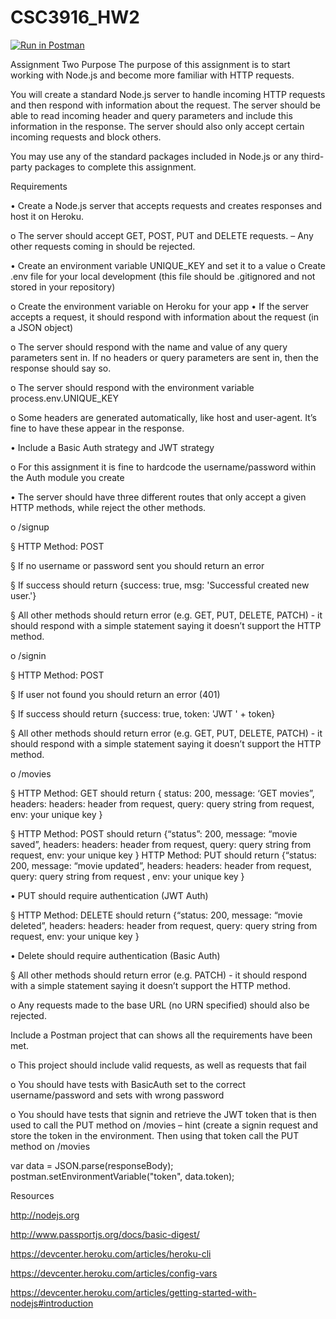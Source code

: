 # CSC3916_HW2

[![Run in Postman](https://run.pstmn.io/button.svg)](https://app.getpostman.com/run-collection/0fd090f170aee461cd16?action=collection%2Fimport)

Assignment Two
Purpose
The purpose of this assignment is to start working with Node.js and become more familiar with
HTTP requests.

You will create a standard Node.js server to handle incoming HTTP requests and then respond with
information about the request. The server should be able to read incoming header and query
parameters and include this information in the response. The server should also only accept certain
incoming requests and block others.

You may use any of the standard packages included in Node.js or any third-party packages to
complete this assignment. 

Requirements

• Create a Node.js server that accepts requests and creates responses and host it on Heroku.

o The  server  should  accept  GET,  POST,  PUT  and  DELETE  requests.  –  Any  other
requests coming in should be rejected.

• Create an environment variable UNIQUE_KEY and set it to a value
o Create .env file for your local development (this file should be .gitignored and not
stored in your repository)

o Create the environment variable on Heroku for your app
• If the server accepts a request, it should respond with information about the request (in a
JSON object)

o The server should respond with the name and value of any query parameters
sent in. If no headers or query parameters are sent in, then the response should
say so.

o The  server  should  respond  with  the  environment  variable
process.env.UNIQUE_KEY

o Some headers are generated automatically, like host and user-agent. It’s fine to
have these appear in the response.

• Include a Basic Auth strategy and JWT strategy

o For this assignment it is fine to hardcode the username/password within the Auth
module you create

• The server should have three different routes that only accept a given HTTP methods,
while reject the other methods.

o /signup

§ HTTP Method: POST 

§ If no username or password sent you should return an error

§ If success should return {success: true, msg: 'Successful created
new user.'}

§ All other methods should return error (e.g. GET, PUT, DELETE, PATCH) -
it should respond with a simple statement saying it doesn’t support the
HTTP method.

o /signin

§ HTTP Method: POST  

§ If user not found you should return an error (401)

§ If success should return {success: true, token: 'JWT ' + token}

§ All other methods should return error (e.g. GET, PUT, DELETE, PATCH) -
it should respond with a simple statement saying it doesn’t support the
HTTP method.

o /movies

§ HTTP Method: GET should return { status: 200, message: ‘GET movies”,
headers:  headers:  header from request,    query:  query string from
request, env: your unique key  }

§ HTTP  Method:  POST  should  return  {“status”:  200,  message:  “movie
saved”, headers: headers: header from request,  query: query string
from request, env: your unique key  }
HTTP  Method:  PUT  should  return  {“status:  200,  message:  “movie
updated”, headers: headers: header from request,  query: query string
from request , env: your unique key  }

• PUT should require authentication (JWT Auth)

§ HTTP  Method:  DELETE  should  return  {“status:  200,  message:  “movie
deleted”, headers: headers: header from request,  query: query string
from request, env: your unique key  }

• Delete should require authentication (Basic Auth)

§ All other methods should return error (e.g. PATCH) - it should respond
with a simple statement saying it doesn’t support the HTTP method.

o Any requests made to the base URL (no URN specified) should also be rejected.  

Include a Postman project that can shows all the requirements have been met.

o This project should include valid requests, as well as requests that fail  

o You should have tests with BasicAuth set to the correct username/password and
sets with wrong password

o You should have tests that signin and retrieve the JWT token that is then used to
call the PUT method on /movies – hint (create a signin request and store the
token in the environment.  Then using that token call the PUT method on 
/movies 

var data = JSON.parse(responseBody);
postman.setEnvironmentVariable("token", data.token); 

Resources

http://nodejs.org

http://www.passportjs.org/docs/basic-digest/

https://devcenter.heroku.com/articles/heroku-cli  

https://devcenter.heroku.com/articles/config-vars  

https://devcenter.heroku.com/articles/getting-started-with-nodejs#introduction 
 

